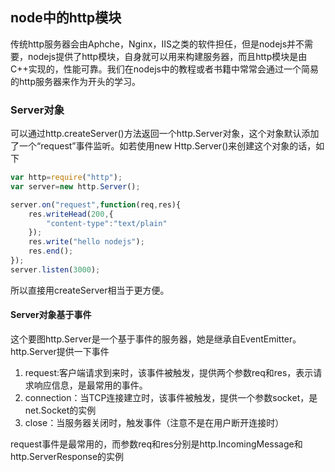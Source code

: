 ## node中的http模块

传统http服务器会由Aphche，Nginx，IIS之类的软件担任，但是nodejs并不需要，nodejs提供了http模块，自身就可以用来构建服务器，而且http模块是由C++实现的，性能可靠。我们在nodejs中的教程或者书籍中常常会通过一个简易的http服务器来作为开头的学习。

### Server对象
可以通过http.createServer()方法返回一个http.Server对象，这个对象默认添加了一个“request”事件监听。如若使用new Http.Server()来创建这个对象的话，如下

``` javascript
var http=require("http");
var server=new http.Server();

server.on("request",function(req,res){
    res.writeHead(200,{
        "content-type":"text/plain"
    });
    res.write("hello nodejs");
    res.end();
});
server.listen(3000);
```

所以直接用createServer相当于更方便。

#### Server对象基于事件
这个要图http.Server是一个基于事件的服务器，她是继承自EventEmitter。http.Server提供一下事件

 1. request:客户端请求到来时，该事件被触发，提供两个参数req和res，表示请求响应信息，是最常用的事件。
 2. connection：当TCP连接建立时，该事件被触发，提供一个参数socket，是net.Socket的实例
 3. close：当服务器关闭时，触发事件（注意不是在用户断开连接时）

request事件是最常用的，而参数req和res分别是http.IncomingMessage和http.ServerResponse的实例
